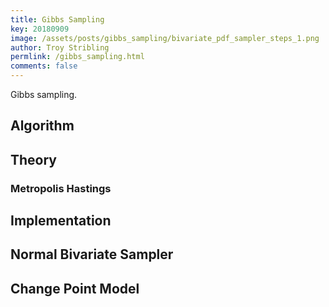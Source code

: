```yaml
---
title: Gibbs Sampling
key: 20180909
image: /assets/posts/gibbs_sampling/bivariate_pdf_sampler_steps_1.png
author: Troy Stribling
permlink: /gibbs_sampling.html
comments: false
---
```


Gibbs sampling.

<!--more-->

## Algorithm

## Theory

### Metropolis Hastings

## Implementation

## Normal Bivariate Sampler

## Change Point Model
